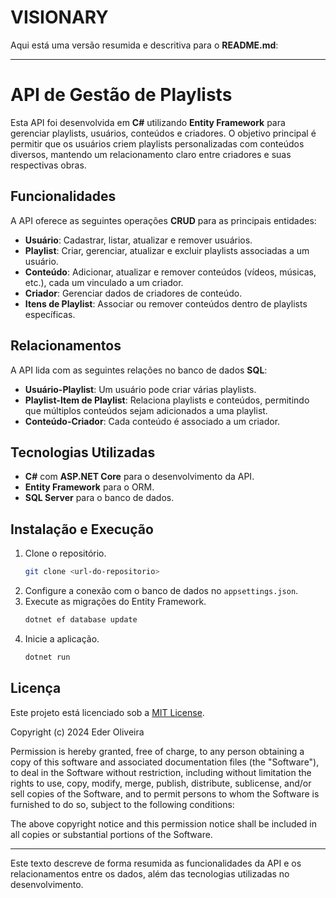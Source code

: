 # VISIONARY

Aqui está uma versão resumida e descritiva para o **README.md**:

---

# API de Gestão de Playlists

Esta API foi desenvolvida em **C#** utilizando **Entity Framework** para gerenciar playlists, usuários, conteúdos e criadores. O objetivo principal é permitir que os usuários criem playlists personalizadas com conteúdos diversos, mantendo um relacionamento claro entre criadores e suas respectivas obras.

## Funcionalidades

A API oferece as seguintes operações **CRUD** para as principais entidades:

- **Usuário**: Cadastrar, listar, atualizar e remover usuários.
- **Playlist**: Criar, gerenciar, atualizar e excluir playlists associadas a um usuário.
- **Conteúdo**: Adicionar, atualizar e remover conteúdos (vídeos, músicas, etc.), cada um vinculado a um criador.
- **Criador**: Gerenciar dados de criadores de conteúdo.
- **Itens de Playlist**: Associar ou remover conteúdos dentro de playlists específicas.

## Relacionamentos

A API lida com as seguintes relações no banco de dados **SQL**:
- **Usuário-Playlist**: Um usuário pode criar várias playlists.
- **Playlist-Item de Playlist**: Relaciona playlists e conteúdos, permitindo que múltiplos conteúdos sejam adicionados a uma playlist.
- **Conteúdo-Criador**: Cada conteúdo é associado a um criador.

## Tecnologias Utilizadas

- **C#** com **ASP.NET Core** para o desenvolvimento da API.
- **Entity Framework** para o ORM.
- **SQL Server** para o banco de dados.

## Instalação e Execução

1. Clone o repositório.
   ```bash
   git clone <url-do-repositorio>
   ```
2. Configure a conexão com o banco de dados no `appsettings.json`.
3. Execute as migrações do Entity Framework.
   ```bash
   dotnet ef database update
   ```
4. Inicie a aplicação.
   ```bash
   dotnet run
   ```

## Licença

Este projeto está licenciado sob a [MIT License](https://opensource.org/licenses/MIT).

Copyright (c) 2024 Eder Oliveira

Permission is hereby granted, free of charge, to any person obtaining a copy
of this software and associated documentation files (the "Software"), to deal
in the Software without restriction, including without limitation the rights
to use, copy, modify, merge, publish, distribute, sublicense, and/or sell
copies of the Software, and to permit persons to whom the Software is
furnished to do so, subject to the following conditions:

The above copyright notice and this permission notice shall be included in all
copies or substantial portions of the Software.

---

Este texto descreve de forma resumida as funcionalidades da API e os relacionamentos entre os dados, além das tecnologias utilizadas no desenvolvimento.
